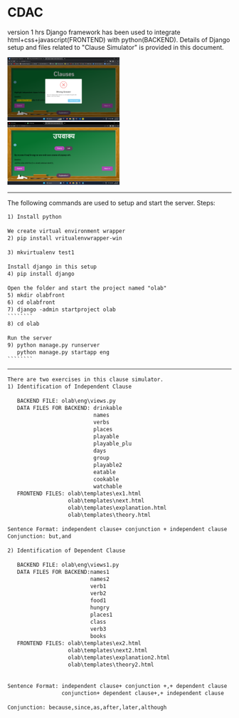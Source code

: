 # CDAC

version 1 hrs
Django framework has been used to integrate html+css+javascript(FRONTEND) with python(BACKEND).
Details of Django setup and files related to "Clause Simulator" is provided in this document.


<img src="img/Screenshot (103).png" style="width:50%"/>
<img src="img/Screenshot (194).png" style="width:50%"/>

---------------------------------------------------------------------------------------------------
The following commands are used to setup and start the server.
Steps:
``````````
1) Install python 

We create virtual environment wrapper
2) pip install vritualenvwrapper-win

3) mkvirtualenv test1

Install django in this setup
4) pip install django

Open the folder and start the project named "olab"
5) mkdir olabfront
6) cd olabfront
7) django -admin startproject olab
````````
8) cd olab

Run the server
9) python manage.py runserver
   python manage.py startapp eng
````````
```````````````
------------------------------------------------------------------------------------------------------
`````````````````
There are two exercises in this clause simulator.
1) Identification of Independent Clause
   
   BACKEND FILE: olab\eng\views.py
   DATA FILES FOR BACKEND: drinkable
                           names
                           verbs
                           places
                           playable
                           playable_plu
                           days
                           group
                           playable2
                           eatable
                           cookable
                           watchable
   FRONTEND FILES: olab\templates\ex1.html
                   olab\templates\next.html
                   olab\templates\explanation.html
                   olab\templates\theory.html
  
Sentence Format: independent clause+ conjunction + independent clause
Conjunction: but,and

2) Identification of Dependent Clause
   
   BACKEND FILE: olab\eng\views1.py
   DATA FILES FOR BACKEND:names1
                          names2
                          verb1
                          verb2
                          food1
                          hungry
                          places1
                          class
                          verb3
                          books
   FRONTEND FILES: olab\templates\ex2.html
                   olab\templates\next2.html
                   olab\templates\explanation2.html
                   olab\templates\theory2.html


Sentence Format: independent clause+ conjunction +,+ dependent clause
                 conjunction+ dependent clause+,+ independent clause

Conjunction: because,since,as,after,later,although
``````````````````````
